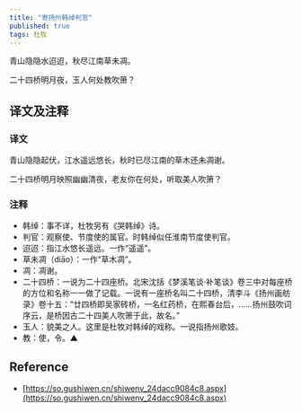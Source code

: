 ```yaml
---
title: "寄扬州韩绰判官"
published: true
tags: 杜牧
---
```


青山隐隐水迢迢，秋尽江南草未凋。

二十四桥明月夜，玉人何处教吹箫？

## 译文及注释

### 译文

青山隐隐起伏，江水遥远悠长，秋时已尽江南的草木还未凋谢。

二十四桥明月映照幽幽清夜，老友你在何处，听取美人吹箫？

### 注释

- 韩绰：事不详，杜牧另有《哭韩绰》诗。
- 判官：观察使、节度使的属官。时韩绰似任淮南节度使判官。
- 迢迢：指江水悠长遥远。一作“遥遥”。
- 草未凋（diāo）：一作“草木凋”。
- 凋：凋谢。
- 二十四桥：一说为二十四座桥。北宋沈括《梦溪笔谈·补笔谈》卷三中对每座桥的方位和名称一一做了记载。一说有一座桥名叫二十四桥，清李斗《扬州画舫录》卷十五：“廿四桥即吴家砖桥，一名红药桥，在熙春台后，……扬州鼓吹词序云，是桥因古二十四美人吹箫于此，故名。”
- 玉人：貌美之人。这里是杜牧对韩绰的戏称。一说指扬州歌妓。
- 教：使，令。▲

## Reference

- [https://so.gushiwen.cn/shiwenv_24dacc9084c8.aspx](https://so.gushiwen.cn/shiwenv_24dacc9084c8.aspx)